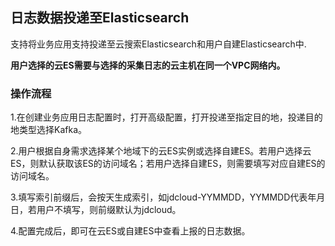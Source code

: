 ## 日志数据投递至Elasticsearch

支持将业务应用支持投递至云搜索Elasticsearch和用户自建Elasticsearch中.

**用户选择的云ES需要与选择的采集日志的云主机在同一个VPC网络内。**

### 操作流程

1.在创建业务应用日志配置时，打开高级配置，打开投递至指定目的地，投递目的地类型选择Kafka。

2.用户根据自身需求选择某个地域下的云ES实例或选择自建ES。若用户选择云ES，则默认获取该ES的访问域名；若用户选择自建ES，则需要填写对应自建ES的访问域名。

3.填写索引前缀后，会按天生成索引，如jdcloud-YYMMDD，YYMMDD代表年月日，若用户不填写，则前缀默认为jdcloud。

4.配置完成后，即可在云ES或自建ES中查看上报的日志数据。
